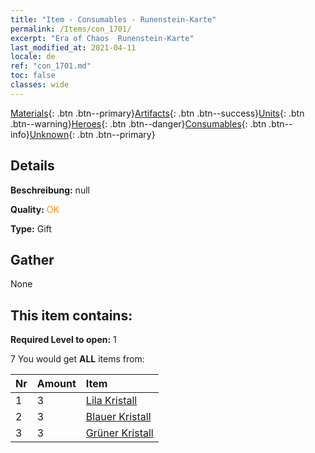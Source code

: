 ```yaml
---
title: "Item - Consumables - Runenstein-Karte"
permalink: /Items/con_1701/
excerpt: "Era of Chaos  Runenstein-Karte"
last_modified_at: 2021-04-11
locale: de
ref: "con_1701.md"
toc: false
classes: wide
---
```

 [Materials](/de/Items/){: .btn .btn--primary}[Artifacts](/de/Items/Artifacts/){: .btn .btn--success}[Units](/de/Items/Units/){: .btn .btn--warning}[Heroes](/de/Items/Heroes/){: .btn .btn--danger}[Consumables](/de/Items/Consumables/){: .btn .btn--info}[Unknown](/de/Items/Unknown/){: .btn .btn--primary}

## Details
 **Beschreibung:** null

 **Quality:** <span style="color: #FF8C00">OK</span>

 **Type:** Gift

## Gather

  None

## This item contains:

 **Required Level to open:** 1

 7 You would get **ALL** items  from:

  | Nr | Amount |     Item    |
  |:---|:-------|:------------|
  | 1 | 3 | [Lila Kristall](/de/Items/con_720/) | 
  | 2 | 3 | [Blauer Kristall](/de/Items/con_716/) | 
  | 3 | 3 | [Grüner Kristall](/de/Items/con_711/) | 
